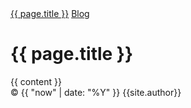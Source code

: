 <!doctype html>
<html lang="en">
  <head>
    <meta charset="utf-8">
    <title>{{ page.title }}</title>
    <link rel="stylesheet" href="/css/style.css">
  </head>
  <body>
    <nav>
      <a href="/">{{ page.title }}</a>
      <a href="/blog/">Blog</a>
    </nav>
    <h1>{{ page.title }}</h1>
    <div class="page-content">
      {{ content }}
    </div>
    <footer>
      &copy; {{ "now" | date: "%Y" }} {{site.author}}
    </footer>
  </body>
</html>